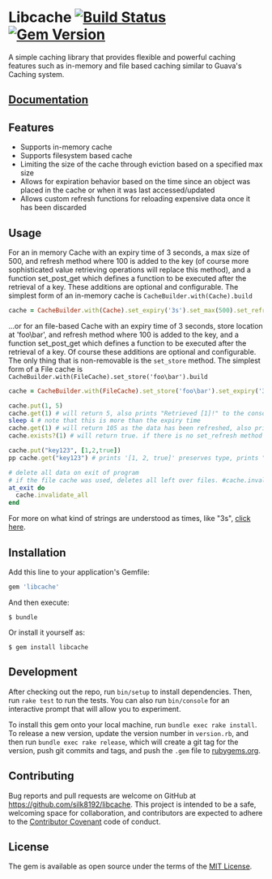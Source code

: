 # Libcache [![Build Status](https://travis-ci.org/silk8192/libcache.svg?branch=master)](https://travis-ci.org/silk8192/libcache) [![Gem Version](https://badge.fury.io/rb/libcache.svg)](https://badge.fury.io/rb/libcache)

A simple caching library that provides flexible and powerful caching features such as in-memory and file based caching similar to Guava's Caching system. 

## [Documentation](http://www.rubydoc.info/gems/libcache)

## Features

* Supports in-memory cache
* Supports filesystem based cache
* Limiting the size of the cache through eviction based on a specified max size
* Allows for expiration behavior based on the time since an object was placed in the cache or when it was last accessed/updated
* Allows custom refresh functions for reloading expensive data once it has been discarded 

## Usage
For an in memory Cache with an expiry time of 3 seconds, a max size of 500, and refresh method where 100 is added to the key (of course more sophisticated value retrieving operations will replace this method), and a function set_post_get which defines a function to be executed after the retrieval of a key. These additions are optional and configurable. The simplest form of an in-memory cache is ```CacheBuilder.with(Cache).build```
```ruby
cache = CacheBuilder.with(Cache).set_expiry('3s').set_max(500).set_refresh(lambda { |key| key + 100 }).set_post_get(lambda { |*key| puts "Retrieved #{key}!" }).build
```
...or for an file-based Cache with an expiry time of 3 seconds, store location at 'foo\bar', and refresh method where 100 is added to the key, and a function set_post_get which defines a function to be executed after the retrieval of a key. Of course these additions are optional and configurable. The only thing that is non-removable is the ```set_store``` method. The simplest form of a File cache is ```CacheBuilder.with(FileCache).set_store('foo\bar').build```
```ruby
cache = CacheBuilder.with(FileCache).set_store('foo\bar').set_expiry('3s').set_max(500).set_refresh(lambda { |key| key + 100 }).set_post_get(lambda { |*key| puts "Retrieved #{key}!" }).build
```
```ruby
cache.put(1, 5)
cache.get(1) # will return 5, also prints "Retrieved [1]!" to the console, as per the function defined in the set_post_get method
sleep 4 # note that this is more than the expiry time
cache.get(1) # will return 105 as the data has been refreshed, also prints "Retrieved [1]!" 
cache.exists?(1) # will return true. if there is no set_refresh method provided then it will return false

cache.put("key123", [1,2,true])
pp cache.get("key123") # prints '[1, 2, true]' preserves type, prints "Retrieved ["key123"]!"

# delete all data on exit of program
# if the file cache was used, deletes all left over files. #cache.invalidate_all can be called at any point in runtime.
at_exit do
  cache.invalidate_all
end

```
For more on what kind of strings are understood as times, like "3s", [click here](https://github.com/jmettraux/rufus-scheduler/blob/two/README.rdoc#the-time-strings-understood-by-rufus-scheduler).

## Installation

Add this line to your application's Gemfile:

```ruby
gem 'libcache'
```

And then execute:

    $ bundle

Or install it yourself as:

    $ gem install libcache


## Development

After checking out the repo, run `bin/setup` to install dependencies. Then, run `rake test` to run the tests. You can also run `bin/console` for an interactive prompt that will allow you to experiment.

To install this gem onto your local machine, run `bundle exec rake install`. To release a new version, update the version number in `version.rb`, and then run `bundle exec rake release`, which will create a git tag for the version, push git commits and tags, and push the `.gem` file to [rubygems.org](https://rubygems.org).

## Contributing

Bug reports and pull requests are welcome on GitHub at https://github.com/silk8192/libcache. This project is intended to be a safe, welcoming space for collaboration, and contributors are expected to adhere to the [Contributor Covenant](http://contributor-covenant.org) code of conduct.


## License

The gem is available as open source under the terms of the [MIT License](http://opensource.org/licenses/MIT).

